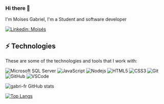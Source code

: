 ### Hi there 👋

I'm Moises Gabriel,  I'm a Student and software developer

[![Linkedin: Moisés](https://img.shields.io/badge/-Linkedin-blue?style=flat-square&logo=Linkedin&logoColor=white&link=https:https://www.linkedin.com/in/mois%C3%A9s-gabriel-2a393b211/)](https://www.linkedin.com/in/mois%C3%A9s-gabriel-2a393b211/)

## ⚡ Technologies

These are some of the technologies and tools that I work with:

![Microsoft SQL Server](https://img.shields.io/badge/-SQL%20Server-CC2927?style=flat-square&logo=microsoft-sql-server&logoColor=white)
![JavaScript](https://img.shields.io/badge/-JavaScript-black?style=flat-square&logo=javascript)
![Nodejs](https://img.shields.io/badge/-Nodejs-339933?style=flat-square&logo=Node.js&logoColor=white)
![HTML5](https://img.shields.io/badge/-HTML5-E34F26?style=flat-square&logo=html5&logoColor=white)
![CSS3](https://img.shields.io/badge/-CSS3-1572B6?style=flat-square&logo=css3)
![Git](https://img.shields.io/badge/-Git-black?style=flat-square&logo=git)
![GitHub](https://img.shields.io/badge/-GitHub-181717?style=flat-square&logo=github)
![VSCode](https://img.shields.io/badge/-VSCode-007ACC?style=flat-square&logo=visual-studio-code&logoColor=white)


![gabri-fr GitHub stats](https://github-readme-stats.vercel.app/api?username=gabri-fr&show_icons=true&theme=radical)

[![Top Langs](https://github-readme-stats.vercel.app/api/top-langs/?username=gabri-fr)](https://github.com/gabri-fr/github-readme-stats)
